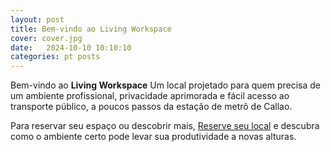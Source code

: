 ```yaml
---
layout: post
title: Bem-vindo ao Living Workspace
cover: cover.jpg
date:   2024-10-10 10:10:10
categories: pt posts
---
```


Bem-vindo ao **Living Workspace** Um local projetado para quem precisa de um ambiente profissional, privacidade aprimorada e fácil acesso ao transporte público, a poucos passos da estação de metrô de Callao.

Para reservar seu espaço ou descobrir mais, [Reserve seu local](/#registre) e descubra como o ambiente certo pode levar sua produtividade a novas alturas.
